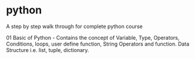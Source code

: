 # python
A step by step walk through for complete python course

01 Basic of Python - Contains the concept of Variable, Type, Operators, Conditions, loops, user define function, String Operators and function. Data Structure i.e. list, tuple, dictionary.
